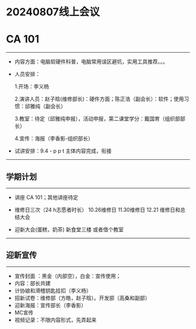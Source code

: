 # 20240807线上会议

# **CA 101**

---

* 内容方面：电脑软硬件科普，电脑常用误区避坑，实用工具推荐。。。

* 人员安排：

  1.开场：李义杨

  2.演讲人员：赵子晗(维修部长)：硬件方面；陈正浩（副会长）：软件；使用习惯：邱雅纯（副会长）

  3.教室：待定（邱雅纯申报），活动申报，第二课堂学分：戴国育（组织部部长）

  4.宣传：海报（李香影-组织部长）

* 试讲安排：9.4  -   p p t 主体内容完成，衔接

---

## 学期计划

---



* 讲座 CA 101；其他讲座待定

* 维修日三次（24 h志愿者时长） 10.26维修日 11.30维修日 12.21 维修日和总结大会

* 迎新大会(蛋糕，奶茶)      新食堂三楼    或者借个教室

  

----

## 迎新宣传

---

* 宣传封面 ：黑金（内部空），白金：宣传使用；
* 内容：部长共建
* 计协娘和滑稽钥匙挂扣（李义杨）
* 招新试卷：维修部（方皓，赵子晗）。开发部（高桑和副部）
* 迎新海报：宣传部长（李香影）
* MC宣传
* 视频记录：不限内容形式，先弄起来